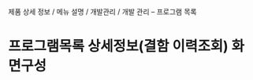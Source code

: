 <!--breadcrumb:제품 상세 정보 / 메뉴 설명 / 개발관리 / 개발 관리 – 프로그램 목록--><span class="md-breadcrumb">제품 상세 정보 / 메뉴 설명 / 개발관리 / 개발 관리 – 프로그램 목록</span>
# 프로그램목록 상세정보(결함 이력조회) 화면구성
